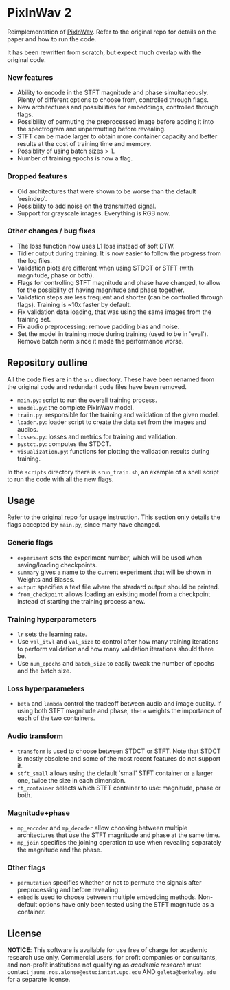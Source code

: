 # PixInWav 2

Reimplementation of [PixInWav](https://github.com/margaritageleta/PixInWav). Refer to the original repo for details on the paper and how to run the code.

It has been rewritten from scratch, but expect much overlap with the original code.


### New features
* Ability to encode in the STFT magnitude and phase simultaneously. Plenty of different options to choose from, controlled through flags.
* New architectures and possibilities for embeddings, controlled through flags.
* Possibility of permuting the preprocessed image before adding it into the spectrogram and unpermutting before revealing.
* STFT can be made larger to obtain more container capacity and better results at the cost of training time and memory.
* Possiblity of using batch sizes > 1.
* Number of training epochs is now a flag.


### Dropped features
* Old architectures that were shown to be worse than the default 'resindep'.
* Possibility to add noise on the transmitted signal.
* Support for grayscale images. Everything is RGB now.


### Other changes / bug fixes
* The loss function now uses L1 loss instead of soft DTW.
* Tidier output during training. It is now easier to follow the progress from the log files.
* Validation plots are different when using STDCT or STFT (with magnitude, phase or both).
* Flags for controlling STFT magnitude and phase have changed, to allow for the possibility of having magnitude and phase together.
* Validation steps are less frequent and shorter (can be controlled through flags). Training is ~10x faster by default.
* Fix validation data loading, that was using the same images from the training set.
* Fix audio preprocessing: remove padding bias and noise.
* Set the model in training mode during training (used to be in 'eval'). Remove batch norm since it made the performance worse.


## Repository outline
All the code files are in the `src` directory. These have been renamed from the original code and redundant code files have been removed.
* `main.py`: script to run the overall training process.
* `umodel.py`: the complete PixInWav model.
* `train.py`: responsible for the training and validation of the given model.
* `loader.py`: loader script to create the data set from the images and audios.
* `losses.py`: losses and metrics for training and validation.
* `pystct.py`: computes the STDCT.
* `visualization.py`: functions for plotting the validation results during training.

In the `scripts` directory there is `srun_train.sh`, an example of a shell script to run the code with all the new flags.


## Usage
Refer to the [original repo](https://github.com/margaritageleta/PixInWav) for usage instruction. This section only details the flags accepted by `main.py`, since many have changed.

### Generic flags
* `experiment` sets the experiment number, which will be used when saving/loading checkpoints.
* `summary` gives a name to the current experiment that will be shown in Weights and Biases.
* `output` specifies a text file where the stardard output should be printed.
* `from_checkpoint` allows loading an existing model from a checkpoint instead of starting the training process anew.

### Training hyperparameters
* `lr` sets the learning rate.
* Use `val_itvl` and `val_size` to control after how many training iterations to perform validation and how many validation iterations should there be.
* Use `num_epochs` and `batch_size` to easily tweak the number of epochs and the batch size.

### Loss hyperparameters
* `beta` and `lambda` control the tradeoff between audio and image quality. If using both STFT magnitude and phase, `theta` weights the importance of each of the two containers.

### Audio transform
* `transform` is used to choose between STDCT or STFT. Note that STDCT is mostly obsolete and some of the most recent features do not support it.
* `stft_small` allows using the default 'small' STFT container or a larger one, twice the size in each dimension.
* `ft_container` selects which STFT container to use: magnitude, phase or both.

### Magnitude+phase
* `mp_encoder` and `mp_decoder` allow choosing between multiple architectures that use the STFT magnitude and phase at the same time.
* `mp_join` specifies the joining operation to use when revealing separately the magnitude and the phase.

### Other flags
* `permutation` specifies whether or not to permute the signals after preprocessing and before revealing.
* `embed` is used to choose between multiple embedding methods. Non-default options have only been tested using the STFT magnitude as a container.

## License

**NOTICE**: This software is available for use free of charge for academic research use only. Commercial users, for profit companies or consultants, and non-profit institutions not qualifying as *academic research* must contact `jaume.ros.alonso@estudiantat.upc.edu` AND `geleta@berkeley.edu` for a separate license. 
